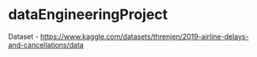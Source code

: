 # dataEngineeringProject

Dataset - https://www.kaggle.com/datasets/threnjen/2019-airline-delays-and-cancellations/data
